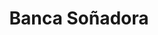 ---
title: "Banca Soñadora"
url: /santo-domingo-este/banca-sonadora-avenida-sabana-larga/
shop: Lotterie
---